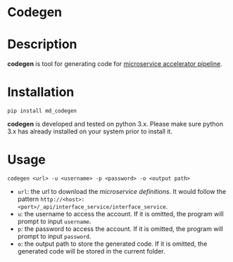 # Codegen

# Description
**codegen** is tool for generating code for [microservice accelerator pipeline](https://github.houston.entsvcs.net/zongying-cao/micro-service-accelerator).

# Installation
```
pip install md_codegen
```
**codegen** is developed and tested on python 3.x. Please make sure python 3.x has already installed on your system prior to install it.

# Usage
```
codegen <url> -u <username> -p <password> -o <output path>
```
* `url`: the url to download the *microservice definitions*. It would follow the pattern `http://<host>:<port>/_api/interface_service/interface_service`.   
* `u`: the username to access the account. If it is omitted, the program will prompt to input `username`.    
* `p`: the password to access the account. If it is omitted, the program will prompt to input `password`.  
* `o`: the output path to store the generated code. If it is omitted, the generated code will be stored in the current folder.   
